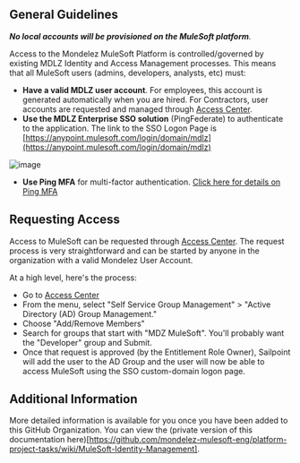 ## General Guidelines
_**No local accounts will be provisioned on the MuleSoft platform**._ 

Access to the Mondelez MuleSoft Platform is controlled/governed by existing MDLZ Identity and Access Management processes.  This means that all MuleSoft users (admins, developers, analysts, etc) must:
* **Have a valid MDLZ user account**.  For employees, this account is generated automatically when you are hired.  For Contractors, user accounts are requested and managed through [Access Center](https://accesscenter.mdlz.com/home.jsf).
* **Use the MDLZ Enterprise SSO solution** (PingFederate) to authenticate to the application.   The link to the SSO Logon Page is [https://anypoint.mulesoft.com/login/domain/mdlz](https://anypoint.mulesoft.com/login/domain/mdlz)

![image](https://user-images.githubusercontent.com/19505714/194117610-5bf05338-af65-4277-b958-c77bc984a55e.png)
* **Use Ping MFA** for multi-factor authentication.   [Click here for details on Ping MFA](https://mdlz.service-now.com/technology?id=itsm_kb_article_view&sys_kb_id=3e900d121b065514009fa60fe54bcb10)


## Requesting Access
Access to MuleSoft can be requested through [Access Center](https://accesscenter.mdlz.com/). The request process is very straightforward and can be started by anyone in the organization with a valid Mondelez User Account.

At a high level, here's the process:
* Go to [Access Center](https://accesscenter.mdlz.com/)
* From the menu, select "Self Service Group Management" > "Active Directory (AD) Group Management."
* Choose "Add/Remove Members"
* Search for groups that start with "MDZ MuleSoft".  You'll probably want the "Developer" group and Submit.
* Once that request is approved (by the Entitlement Role Owner), Sailpoint will add the user to the AD Group and the user will now be able to access MuleSoft using the SSO custom-domain logon page.


## Additional Information
More detailed information is available for you once you have been added to this GitHub Organization.  You can view the (private version of this documentation here)[https://github.com/mondelez-mulesoft-eng/platform-project-tasks/wiki/MuleSoft-Identity-Management].



